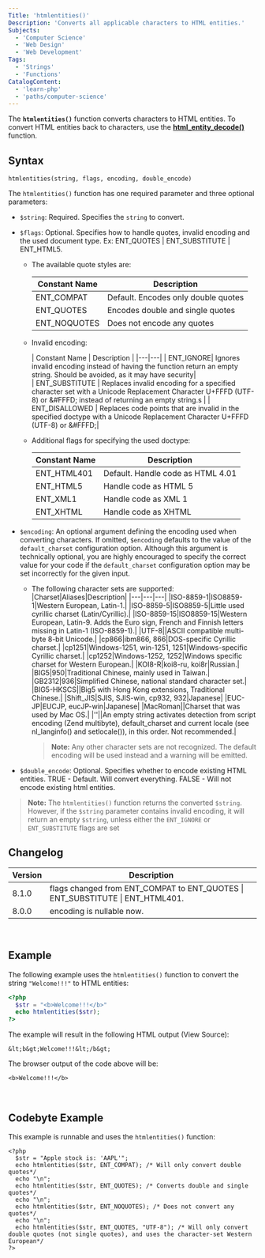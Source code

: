 ```yaml
---
Title: 'htmlentities()'
Description: 'Converts all applicable characters to HTML entities.'
Subjects:
  - 'Computer Science'
  - 'Web Design'
  - 'Web Development'
Tags:
  - 'Strings'
  - 'Functions'
CatalogContent:
  - 'learn-php'
  - 'paths/computer-science'
---
```


The **`htmlentities()`** function converts characters to HTML entities. To convert HTML entities back to characters, use the **[html_entity_decode()](../html-entity-decode/html-entity-decode.md)** function.

## Syntax

```pseudo
htmlentities(string, flags, encoding, double_encode)
```

The `htmlentities()` function has one required parameter and three optional parameters:

- `$string`: Required. Specifies the `string` to convert.
- `$flags`: Optional. Specifies how to handle quotes, invalid encoding and the used document type. Ex: ENT_QUOTES | ENT_SUBSTITUTE | ENT_HTML5.

  - The available quote styles are:

    | Constant Name | Description|
    | ------------- | ----------------------------------- |
    | ENT_COMPAT    | Default. Encodes only double quotes |
    | ENT_QUOTES    | Encodes double and single quotes    |
    | ENT_NOQUOTES  | Does not encode any quotes          |

  - Invalid encoding:

    | Constant Name  | Description |                                                                                                                                     |---|---|
    | ENT_IGNORE| Ignores invalid encoding instead of having the function return an empty string. Should be avoided, as it may have security|                        
    | ENT_SUBSTITUTE | Replaces invalid encoding for a specified character set with a Unicode Replacement Character U+FFFD (UTF-8) or &#FFFD; instead of returning an empty string.s |
    | ENT_DISALLOWED | Replaces code points that are invalid in the specified doctype with a Unicode Replacement Character U+FFFD (UTF-8) or &#FFFD;|                

  - Additional flags for specifying the used doctype:

    | Constant Name | Description|
    | ------------- | --------------------------------- |
    | ENT_HTML401   | Default. Handle code as HTML 4.01 |
    | ENT_HTML5     | Handle code as HTML 5|
    | ENT_XML1      | Handle code as XML 1|
    | ENT_XHTML     | Handle code as XHTML|

- `$encoding`: An optional argument defining the encoding used when converting characters. If omitted, `$encoding` defaults to the value of the `default_charset` configuration option. Although this argument is technically optional, you are highly encouraged to specify the correct value for your code if the `default_charset` configuration option may be set incorrectly for the given input.

  - The following character sets are supported:
    |Charset|Aliases|Description|
    |---|---|---|
    |ISO-8859-1|ISO8859-1|Western European, Latin-1.|
    |ISO-8859-5|ISO8859-5|Little used cyrillic charset (Latin/Cyrillic).|
    |ISO-8859-15|ISO8859-15|Western European, Latin-9. Adds the Euro sign, French and Finnish letters missing in Latin-1 (ISO-8859-1).|
    |UTF-8||ASCII compatible multi-byte 8-bit Unicode.|
    |cp866|ibm866, 866|DOS-specific Cyrillic charset.|
    |cp1251|Windows-1251, win-1251, 1251|Windows-specific Cyrillic charset.|
    |cp1252|Windows-1252, 1252|Windows specific charset for Western European.|
    |KOI8-R|koi8-ru, koi8r|Russian.|
    |BIG5|950|Traditional Chinese, mainly used in Taiwan.|
    |GB2312|936|Simplified Chinese, national standard character set.|
    |BIG5-HKSCS||Big5 with Hong Kong extensions, Traditional Chinese.|
    |Shift_JIS|SJIS, SJIS-win, cp932, 932|Japanese|
    |EUC-JP|EUCJP, eucJP-win|Japanese|
    |MacRoman||Charset that was used by Mac OS.|
    |''||An empty string activates detection from script encoding (Zend multibyte), default_charset and current locale (see nl_langinfo() and setlocale()), in this order. Not recommended.|

    > **Note:** Any other character sets are not recognized. The default encoding will be used instead and a warning will be emitted.

- `$double_encode`: Optional. Specifies whether to encode existing HTML entities. TRUE - Default. Will convert everything. FALSE - Will not encode existing html entities.

> **Note:** The `htmlentities()` function returns the converted `$string`. However, if the `$string` parameter contains invalid encoding, it will return an empty `$string`, unless either the `ENT_IGNORE` or `ENT_SUBSTITUTE` flags are set

## Changelog

| Version | Description|
| ------- | ------|
| 8.1.0   | flags changed from ENT_COMPAT to ENT_QUOTES \| ENT_SUBSTITUTE \| ENT_HTML401.|
| 8.0.0   | encoding is nullable now.|

<br>

## Example

The following example uses the `htmlentities()` function to convert the string `"Welcome!!!"` to HTML entities:

```php
<?php
  $str = "<b>Welcome!!!</b>"
  echo htmlentities($str);
?>
```

The example will result in the following HTML output (View Source):

```shell
&lt;b&gt;Welcome!!!&lt;/b&gt;
```

The browser output of the code above will be:

```shell
<b>Welcome!!!</b>
```

<br>

## Codebyte Example

This example is runnable and uses the `htmlentities()` function:

```codebyte/php
<?php
  $str = "Apple stock is: 'AAPL'";
  echo htmlentities($str, ENT_COMPAT); /* Will only convert double quotes*/
  echo "\n";
  echo htmlentities($str, ENT_QUOTES); /* Converts double and single quotes*/
  echo "\n";
  echo htmlentities($str, ENT_NOQUOTES); /* Does not convert any quotes*/
  echo "\n";
  echo htmlentities($str, ENT_QUOTES, "UTF-8"); /* Will only convert double quotes (not single quotes), and uses the character-set Western European*/
?>
```
